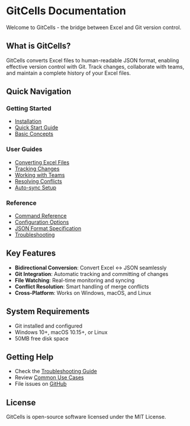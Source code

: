 # GitCells Documentation

Welcome to GitCells - the bridge between Excel and Git version control.

## What is GitCells?

GitCells converts Excel files to human-readable JSON format, enabling effective version control with Git. Track changes, collaborate with teams, and maintain a complete history of your Excel files.

## Quick Navigation

### Getting Started
- [Installation](getting-started/installation.md)
- [Quick Start Guide](getting-started/quickstart.md)
- [Basic Concepts](getting-started/concepts.md)

### User Guides
- [Converting Excel Files](guides/converting.md)
- [Tracking Changes](guides/tracking.md)
- [Working with Teams](guides/collaboration.md)
- [Resolving Conflicts](guides/conflicts.md)
- [Auto-sync Setup](guides/auto-sync.md)

### Reference
- [Command Reference](reference/commands.md)
- [Configuration Options](reference/configuration.md)
- [JSON Format Specification](reference/json-format.md)
- [Troubleshooting](reference/troubleshooting.md)

## Key Features

- **Bidirectional Conversion**: Convert Excel ↔ JSON seamlessly
- **Git Integration**: Automatic tracking and committing of changes
- **File Watching**: Real-time monitoring and syncing
- **Conflict Resolution**: Smart handling of merge conflicts
- **Cross-Platform**: Works on Windows, macOS, and Linux

## System Requirements

- Git installed and configured
- Windows 10+, macOS 10.15+, or Linux
- 50MB free disk space

## Getting Help

- Check the [Troubleshooting Guide](reference/troubleshooting.md)
- Review [Common Use Cases](guides/use-cases.md)
- File issues on [GitHub](https://github.com/your-repo/gitcells)

## License

GitCells is open-source software licensed under the MIT License.
